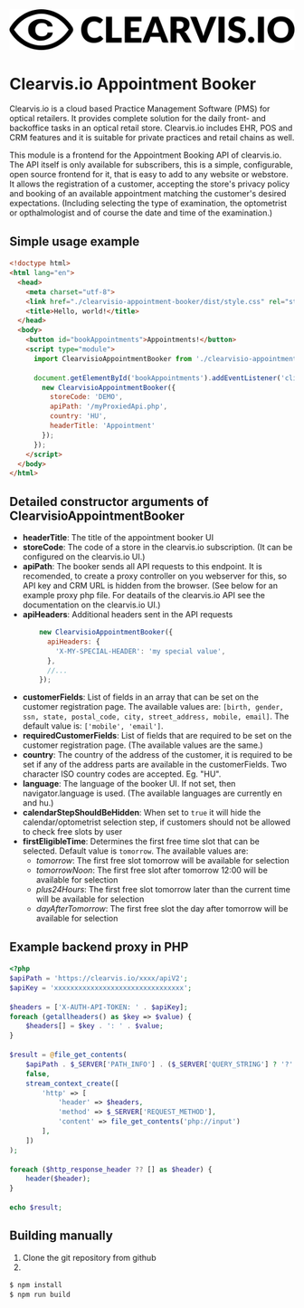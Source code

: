 <img src="https://raw.githubusercontent.com/clearvis-io/clearvisio-appointment-booker/main/logoDark.png">

# Clearvis.io Appointment Booker
Clearvis.io is a cloud based Practice Management Software (PMS) for optical retailers. It provides complete solution for the daily front- and backoffice tasks in an optical retail store. Clearvis.io includes EHR, POS and CRM features and it is suitable for private practices and retail chains as well.

This module is a frontend for the Appointment Booking API of clearvis.io. The API itself is only available for subscribers, this is a simple, configurable, open source frontend for it, that is easy to add to any website or webstore. It allows the registration of a customer, accepting the store's privacy policy and booking of an available appointment matching the customer's desired expectations. (Including selecting the type of examination, the optometrist or opthalmologist and of course the date and time of the examination.)

## Simple usage example
```html
<!doctype html>
<html lang="en">
  <head>
    <meta charset="utf-8">
    <link href="./clearvisio-appointment-booker/dist/style.css" rel="stylesheet">
    <title>Hello, world!</title>
  </head>
  <body>
    <button id="bookAppointments">Appointments!</button>
    <script type="module">
      import ClearvisioAppointmentBooker from './clearvisio-appointment-booker/dist/index.js';

      document.getElementById('bookAppointments').addEventListener('click', () => {
        new ClearvisioAppointmentBooker({
          storeCode: 'DEMO',
          apiPath: '/myProxiedApi.php',
          country: 'HU',
          headerTitle: 'Appointment'
        });
      });
    </script>
  </body>
</html>
```

## Detailed constructor arguments of ClearvisioAppointmentBooker
* **headerTitle**: The title of the appointment booker UI
* **storeCode**: The code of a store in the clearvis.io subscription. (It can be configured on the clearvis.io UI.)
* **apiPath**: The booker sends all API requests to this endpoint. It is recomended, to create a proxy controller on you webserver for this, so API key and CRM URL is hidden from the browser. (See below for an example proxy php file. For deatails of the clearvis.io API see the documentation on the clearvis.io UI.)
* **apiHeaders**: Additional headers sent in the API requests
  ```js
      new ClearvisioAppointmentBooker({
        apiHeaders: {
          'X-MY-SPECIAL-HEADER': 'my special value',
        },
        //...
      });
  ```
* **customerFields**: List of fields in an array that can be set on the customer registration page. The available values are: `[birth, gender, ssn, state, postal_code, city, street_address, mobile, email]`. The default value is: `['mobile', 'email']`.
* **requiredCustomerFields**: List of fields that are required to be set on the customer registration page. (The available values are the same.)
* **country**: The country of the address of the customer, it is required to be set if any of the address parts are available in the customerFields. Two character ISO country codes are accepted. Eg. "HU".
* **language**: The language of the booker UI. If not set, then navigator.language is used. (The available languages are currently en and hu.)
* **calendarStepShouldBeHidden**: When set to `true` it will hide the calendar/optometrist selection step, if customers should not be allowed to check free slots by user
* **firstEligibleTime**: Determines the first free time slot that can be selected. Default value is `tomorrow`. The available values are:
  * *tomorrow*: The first free slot tomorrow will be available for selection
  * *tomorrowNoon*: The first free slot after tomorrow 12:00 will be available for selection
  * *plus24Hours*: The first free slot tomorrow later than the current time will be available for selection
  * *dayAfterTomorrow*: The first free slot the day after tomorrow will be available for selection

## Example backend proxy in PHP
```php
<?php
$apiPath = 'https://clearvis.io/xxxx/apiV2';
$apiKey = 'xxxxxxxxxxxxxxxxxxxxxxxxxxxxxxxx';

$headers = ['X-AUTH-API-TOKEN: ' . $apiKey];
foreach (getallheaders() as $key => $value) {
    $headers[] = $key . ': ' . $value;
}

$result = @file_get_contents(
    $apiPath . $_SERVER['PATH_INFO'] . ($_SERVER['QUERY_STRING'] ? '?' . $_SERVER['QUERY_STRING'] : ''),
    false,
    stream_context_create([
        'http' => [
            'header' => $headers,
            'method' => $_SERVER['REQUEST_METHOD'],
            'content' => file_get_contents('php://input')
        ],
    ])
);

foreach ($http_response_header ?? [] as $header) {
    header($header);
}

echo $result;
```


## Building manually
1. Clone the git repository from github
2. 
```bash
$ npm install
$ npm run build
```

